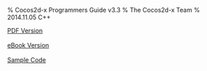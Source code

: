 % Cocos2d-x Programmers Guide v3.3
% The Cocos2d-x Team
% 2014.11.05 C++

[PDF Version](http://discuss.cocos2d-x.org/programmersguide/ProgrammersGuide.pdf)
<br /><br />
[eBook Version](http://discuss.cocos2d-x.org/programmersguide/ProgrammersGuide.epub)
<br /><br />
[Sample Code](https://github.com/chukong/programmers-guide-samples)
<br /><br />
